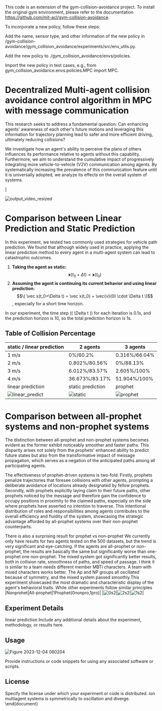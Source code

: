 
<!--
I finally solved the problem. I did cd rl_gym../gym_collision... and then  git push --set-upstream --force origin main
finally pushed the recursive module to git

        px = agent[0]
        py = agent[1]
        gx = agent[2]
        gy = agent[3]
        pref_speed = agent[4]
        radius = agent[5]
-->






This code is an extension of the gym-collision-avoidance project. To install the original gym environment, please refer to the documentation https://github.com/mit-acl/gym-collision-avoidance.

To incorporate a new policy, follow these steps:

Add the name, sensor type, and other information of the new policy in /gym-collision-avoidance/gym_collision_avoidance/experiments/src/env_utils.py.

Add the new policy to ./gym_collision_avoidance/envs/policies.

Import the new policy in test cases, e.g., from gym_collision_avoidance.envs.policies.MPC import MPC.
# Decentralized Multi-agent collision avoidance control algorithm in MPC with message communication
This research seeks to address a fundamental question: Can enhancing agents' awareness of each other's future motions and leveraging this information for trajectory planning lead to safer and more efficient driving, ultimately reducing collisions? 

We investigate how an agent's ability to perceive the plans of others influences its performance relative to agents without this capability. Furthermore, we aim to understand the cumulative impact of progressively integrating more vehicle-to-vehicle (V2V) communication among agents. By systematically increasing the prevalence of this communication feature until it is universally adopted, we analyze its effects on the overall system of systems.

]



![output_video_resized](https://github.com/iastate/multiagents/assets/95378237/c56460f5-3a3a-454d-8f49-8daa4c6ace8a)



# Comparison between Linear Prediction and Static Prediction

In this experiment, we tested two commonly used strategies for vehicle path prediction. We found that although widely used in practice, applying the linear prediction method to every agent in a multi-agent system can lead to catastrophic outcomes.

1. **Taking the agent as static:**
$$\mathbf{x}(t_0 + \Delta t) = \mathbf{x}(t_0)$$
3. **Assuming the agent is continuing its current behavior and using linear prediction:**
$$\( \vec x(t_0+\Delta t) = \vec x(t_0) + \vec{v}(0) \cdot \Delta t \)$$, especially for a short time horizon.

In our experiment, the time step (\( \Delta t \)) for each iteration is 0.1s, and the prediction horizon is 10, so the total prediction horizon is 1s.

## Table of Collision Percentage

| static / linear prediction | 2 agents | 3 agents |
|-----------------------------|----------|----------|
| 1 m/s                        | 0%/60.2% | 0.316%/66.04% |
| 2 m/s                        | 0.802%/80.56% | 0%/88.13% |
| 3 m/s                        | 6.012%/83.57% | 2.605%/100% |
| 4 m/s                        | 36.673%/83.17% | 51.904%/100% |
linear prediction|static prediction |prophet|
|![linear_predict](https://github.com/iastate/multiagents/assets/95378237/9a5df0aa-0c78-409f-b58e-589e57b6a591)|![static](https://github.com/iastate/multiagents/assets/95378237/ad508e98-4af6-4ddc-a24e-b9f666ee7e37)|![prophet](https://github.com/iastate/multiagents/assets/95378237/7ade724f-f4d6-4ee6-b5d8-d3cefda7e349)

# Comparison between all-prophet systems and non-prophet systems
The distinction between all-prophet and non-prophet systems becomes evident as the former exhibit noticeably smoother and faster paths. This disparity arises not solely from the prophets' enhanced ability to predict future states but also from the transformative impact of message propagation, which serves as a negation of the anticipated paths among all participating agents.

The effectiveness of prophet-driven systems is two-fold. Firstly, prophets penalize trajectories that foresee collisions with other agents, prompting a deliberate avoidance of locations already designated by fellow prophets. Secondly, with prophets explicitly laying claim to their future paths, other prophets noticed by the message and therefore gain the confidence to occupy positions in proximity to the claimed paths, especially on the side where prophets have asserted no intention to traverse. This intentional distribution of roles and responsibilities among agents contributes to the overall efficiency and fluidity of the system, showcasing the strategic advantage afforded by all-prophet systems over their non-prophet counterparts.

There is also a surprising result for prophet vs non-prophet
We currently only have results for two agents tested on the 500 datasets, but the trend is very significant and eye-catching. If the agents are all-prophet or non-prophet, the results are basically the same but significantly worse than one-prophet one non-prophet. The mixed system got significantly better results, both in collision rate, smoothness of paths, and 
speed of passage. I think it is similar to a team needs different member MBTI characters. A team with mixed characters works better. The Ap and NP groups all oscillated because of symmetry, and the mixed system passed smoothly.This experiment showcased the most dramatic and characteristic display of the agent's behavioral traits. While other experiments follow similar principles
|Nonprohet|All-prophet|1Prophet(0nonpro,1pro)|
|![0s2](https://github.com/iastate/multiagents/assets/95378237/e232a8d8-f59d-487b-9d08-06b785572c0a)|![2s2](https://github.com/iastate/multiagents/assets/95378237/58945d4d-5336-4a9f-a994-c0e6c3028743)|![1s2](https://github.com/iastate/multiagents/assets/95378237/56a329fb-5cd2-4bfd-9cf6-00f3274dbe3e)|

## Experiment Details
linear prediction 
Include any additional details about the experiment, methodology, or results here.

## Usage
![Figure 2023-12-04 060204](https://github.com/iastate/multiagents/assets/95378237/92a4803e-f8de-4539-b4ca-e52255b02f79)

Provide instructions or code snippets for using any associated software or scripts.

## License


Specify the license under which your experiment or code is distributed.
ion multiagent systems is symmetrically  to oscillation and diverge. 
\end{document}
 
